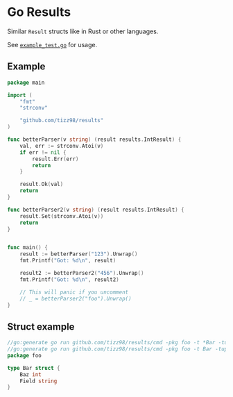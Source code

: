 # Go Results

Similar `Result` structs like in Rust or other languages.

See [`example_test.go`](example_test.go) for usage.

## Example

```go
package main

import (
    "fmt"
    "strconv"

    "github.com/tizz98/results"
)

func betterParser(v string) (result results.IntResult) {
    val, err := strconv.Atoi(v)
    if err != nil {
        result.Err(err)
        return
    }

    result.Ok(val)
    return
}

func betterParser2(v string) (result results.IntResult) {
    result.Set(strconv.Atoi(v))
    return
}


func main() {
    result := betterParser("123").Unwrap()
    fmt.Printf("Got: %d\n", result)

    result2 := betterParser2("456").Unwrap()
    fmt.Printf("Got: %d\n", result2)

    // This will panic if you uncomment
    // _ = betterParser2("foo").Unwrap()
}
```

## Struct example

```go
//go:generate go run github.com/tizz98/results/cmd -pkg foo -t *Bar -tup-default nil -result-name BarPtrResult
//go:generate go run github.com/tizz98/results/cmd -pkg foo -t Bar -tup-default Bar{} -result-name BarResult
package foo

type Bar struct {
    Baz int
    Field string
}
```
